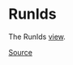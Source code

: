 # RunIds

The RunIds [view].

[Source]

[view]: ./index.md
[Source]: https://github.com/wq/django-data-wizard/blob/main/packages/wizard/src/views/RunIds.js
